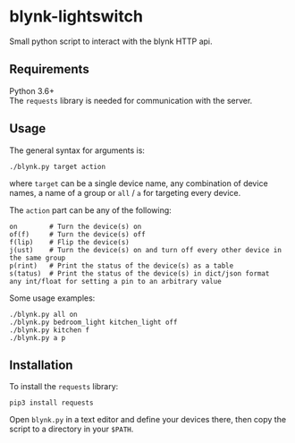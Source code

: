 # blynk-lightswitch
Small python script to interact with the blynk HTTP api.

## Requirements

Python 3.6+ <br>
The `requests` library is needed for communication with the server.

## Usage

The general syntax for arguments is:

`./blynk.py target action`

where `target` can be a single device name, any combination of device names, a name of a
group or `all` / `a` for targeting every device.

The `action` part can be any of the following:
```
on        # Turn the device(s) on
of(f)     # Turn the device(s) off
f(lip)    # Flip the device(s)
j(ust)    # Turn the device(s) on and turn off every other device in the same group
p(rint)   # Print the status of the device(s) as a table
s(tatus)  # Print the status of the device(s) in dict/json format
any int/float for setting a pin to an arbitrary value
```

Some usage examples:

```
./blynk.py all on
./blynk.py bedroom_light kitchen_light off
./blynk.py kitchen f
./blynk.py a p
```

## Installation
To install the `requests` library:

`pip3 install requests`

Open `blynk.py` in a text editor and define your devices there, then copy the script to a directory in your `$PATH`.
